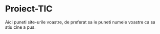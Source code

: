 # Proiect-TIC
Aici puneti site-urile voastre, de preferat sa le puneti numele voastre ca sa stiu cine a pus.
